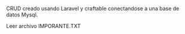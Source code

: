 CRUD creado usando Laravel y craftable conectandose a una base de datos Mysql.

Leer archivo IMPORANTE.TXT
